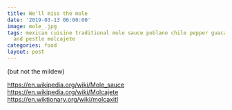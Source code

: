```yaml
---
title: We'll miss the mole
date: '2019-03-13 06:00:00'
image: mole_.jpg
tags: mexican cuisine traditional mole sauce poblano chile pepper guacamole mortar
  and pestle molcajete
categories: food
layout: post
---
```


(but not the mildew)

https://en.wikipedia.org/wiki/Mole_sauce
https://en.wikipedia.org/wiki/Molcajete
https://en.wiktionary.org/wiki/molcaxitl
